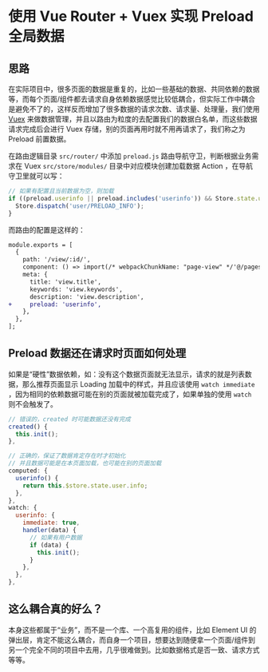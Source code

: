 # 使用 Vue Router + Vuex 实现 Preload 全局数据

## 思路

在实际项目中，很多页面的数据是重复的，比如一些基础的数据、共同依赖的数据等，而每个页面/组件都去请求自身依赖数据感觉比较低耦合，但实际工作中耦合是避免不了的，这样反而增加了很多数据的请求次数、请求量、处理量，我们使用 [Vuex](https://vuex.vuejs.org/) 来做数据管理，并且以路由为粒度的去配置我们的数据白名单，而这些数据请求完成后会进行 Vuex 存储，别的页面再用时就不用再请求了，我们称之为 Preload 前置数据。

在路由逻辑目录 `src/router/` 中添加 `preload.js` 路由导航守卫，判断根据业务需求在 Vuex `src/store/modules/` 目录中对应模块创建加载数据 Action ，在导航守卫里就可以写：

```js
// 如果有配置且当前数据为空，则加载
if ((preload.userinfo || preload.includes('userinfo')) && Store.state.user.info === null) {
  Store.dispatch('user/PRELOAD_INFO');
}
```

而路由的配置是这样的：

```diff
module.exports = [
  {
    path: '/view/:id/',
    component: () => import(/* webpackChunkName: "page-view" */'@/pages/view/Index.vue'),
    meta: {
      title: 'view.title',
      keywords: 'view.keywords',
      description: 'view.description',
+     preload: 'userinfo',
    },
  },
];
```

## Preload 数据还在请求时页面如何处理

如果是“硬性”数据依赖，如：没有这个数据页面就无法显示，请求的就是列表数据，那么推荐页面显示 Loading 加载中的样式，并且应该使用 `watch immediate` ，因为相同的依赖数据可能在别的页面就被加载完成了，如果单独的使用 `watch` 则不会触发了。

```js
// 错误的，created 时可能数据还没有完成
created() {
  this.init();
},

// 正确的，保证了数据肯定存在时才初始化
// 并且数据可能是在本页面加载，也可能在别的页面加载
computed: {
  userinfo() {
    return this.$store.state.user.info;
  },
},
watch: {
  userinfo: {
    immediate: true,
    handler(data) {
      // 如果有用户数据
      if (data) {
        this.init();
      }
    },
  },
},
```

## 这么耦合真的好么？

本身这些都属于“业务”，而不是一个库、一个高复用的组件，比如 Element UI 的弹出层，肯定不能这么耦合，而自身一个项目，想要达到随便拿一个页面/组件到另一个完全不同的项目中去用，几乎很难做到。比如数据格式是否一致、请求方式等等。
